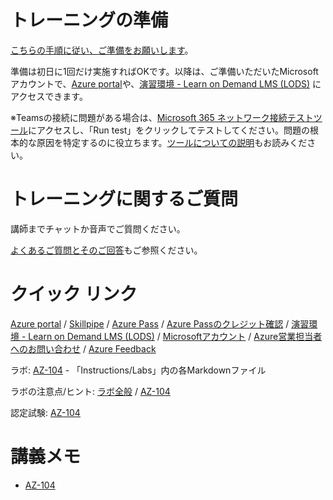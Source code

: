 # トレーニングの準備

[こちらの手順に従い、ご準備をお願いします](prep/README.md)。

準備は初日に1回だけ実施すればOKです。以降は、ご準備いただいたMicrosoftアカウントで、[Azure portal](https://portal.azure.com/)や、[演習環境 - Learn on Demand LMS (LODS)](https://tsfb.learnondemand.net/) にアクセスできます。

※Teamsの接続に問題がある場合は、[Microsoft 365 ネットワーク接続テストツール](https://connectivity.office.com/)にアクセスし、「Run test」をクリックしてテストしてください。問題の根本的な原因を特定するのに役立ちます。[ツールについての説明](https://docs.microsoft.com/ja-jp/Microsoft-365/Enterprise/office-365-network-mac-perf-onboarding-tool)もお読みください。

# トレーニングに関するご質問

講師までチャットか音声でご質問ください。

[よくあるご質問とそのご回答](faq.md)もご参照ください。

# クイック リンク

[Azure portal](https://portal.azure.com/) / [Skillpipe](https://www.skillpipe.com/) / [Azure Pass](https://www.microsoftazurepass.com/) / [Azure Passのクレジット確認](https://www.microsoftazuresponsorships.com/balance)
/ [演習環境 - Learn on Demand LMS (LODS)](https://tsfb.learnondemand.net/) / [Microsoftアカウント](https://account.microsoft.com/account/Account) / [Azure営業担当者へのお問い合わせ](https://azure.microsoft.com/ja-jp/overview/sales-number/) / [Azure Feedback](https://feedback.azure.com/)

ラボ: [AZ-104](https://github.com/MicrosoftLearning/AZ-104JA-MicrosoftAzureAdministrator) - 「Instructions/Labs」内の各Markdownファイル

ラボの注意点/ヒント: [ラボ全般](lab.md) / [AZ-104](AZ-104/lab.md)

認定試験: [AZ-104](https://docs.microsoft.com/ja-jp/learn/certifications/exams/az-104)

# 講義メモ

- [AZ-104](AZ-104/README.md)
